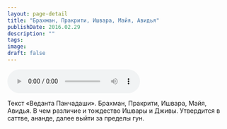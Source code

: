 ```yaml
---
layout: page-detail
title: "Брахман, Пракрити, Ишвара, Майя, Авидья"
publishDate: 2016.02.29
description: ""
tags:
image:
draft: false
---
```


<audio title="2016.02.29 - Брахман, Пракрити, Ишвара, Майя, Авидья.mp3" src="https://filer-api.advayta.org/v1.0/public/files/73354" controls=""></audio>

 Текст «Веданта Панчадаши». Брахман, Пракрити, Ишвара, Майя, Авидья. В чем различие и тождество Ишвары и Дживы. Утвердится в саттве, ананде, далее выйти за пределы гун. 

  
